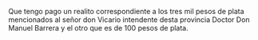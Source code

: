 Que tengo pago un realito correspondiente a los tres
mil pesos de plata mencionados al señor don Vicario
intendente desta provincia Doctor Don Manuel Barrera
y el otro que es de 100 pesos de plata.